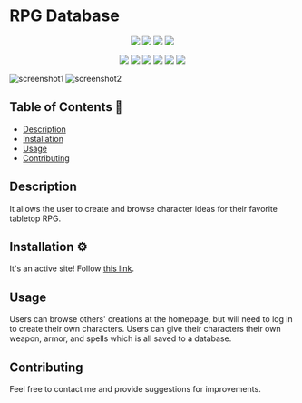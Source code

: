 # RPG Database

<p align="center">
    <img src="https://img.shields.io/github/repo-size/jefarth/rpg-character-sheet" />
    <img src="https://img.shields.io/github/languages/top/jefarth/rpg-character-sheet"  />
    <img src="https://img.shields.io/github/issues/jefarth/rpg-character-sheet" />
    <img src="https://img.shields.io/github/last-commit/jefarth/rpg-character-sheet" >
</p>
  
<p align="center">
    <img src="https://img.shields.io/badge/Javascript-yellow" />
    <img src="https://img.shields.io/badge/express-orange" />
    <img src="https://img.shields.io/badge/Sequelize-blue"  />
    <img src="https://img.shields.io/badge/mySQL-blue"  />
    <img src="https://img.shields.io/badge/dotenv-green" />
   <img src="https://img.shields.io/badge/Handlebars.js-red" />
</p>

![screenshot1](https://user-images.githubusercontent.com/80650523/129455278-c368b170-3d1e-4b39-8245-b20ae9430ba7.PNG)
![screenshot2](https://user-images.githubusercontent.com/80650523/129455282-90f412d5-8ba0-476f-9445-76b798e7fb73.PNG)

## Table of Contents 📖
* [Description](#description)
* [Installation](#installation-%EF%B8%8F)
* [Usage](#usage)
* [Contributing](#contributing)

## Description
It allows the user to create and browse character ideas for their favorite tabletop RPG.

## Installation ⚙️
It's an active site! Follow [this link](https://jefarth-rpg-database.herokuapp.com/).

## Usage
Users can browse others' creations at the homepage, but will need to log in to create their own characters.
Users can give their characters their own weapon, armor, and spells which is all saved to a database.

## Contributing
Feel free to contact me and provide suggestions for improvements.
